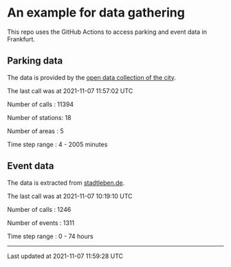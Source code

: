 # An example for data gathering

This repo uses the GitHub Actions to access parking and event data in Frankfurt.

## Parking data
The data is provided by the [open data collection of the city](https://www.offenedaten.frankfurt.de/).

The last call was at 2021-11-07 11:57:02 UTC

Number of calls   : 11394

Number of stations:    18

Number of areas   :     5

Time step range   :     4 -  2005 minutes


## Event data
The data is extracted from [stadtleben.de](https://stadtleben.de/frankfurt/).

The last call was at 2021-11-07 10:19:10 UTC

Number of calls   : 1246

Number of events  : 1311

Time step range   :    0 -   74 hours


----

Last updated at 2021-11-07 11:59:28 UTC
